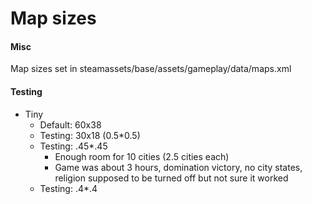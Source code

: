 # Map sizes

#### Misc

Map sizes set in steamassets/base/assets/gameplay/data/maps.xml

#### Testing

- Tiny
  - Default: 60x38
  - Testing: 30x18 (0.5*0.5)
  - Testing: .45*.45
    - Enough room for 10 cities (2.5 cities each)
    - Game was about 3 hours, domination victory, no city states, religion supposed to be turned off but not sure it worked
  - Testing: .4*.4